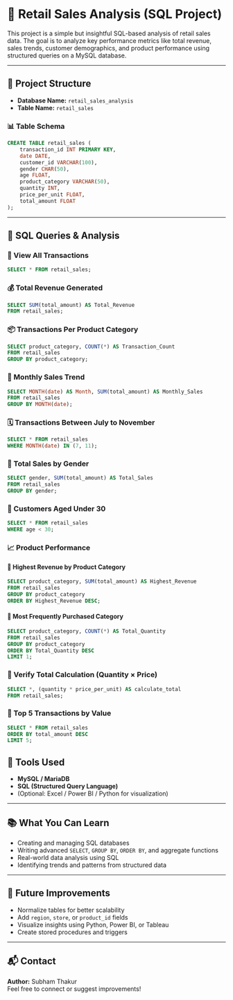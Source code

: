 
# 🛒 Retail Sales Analysis (SQL Project)

This project is a simple but insightful SQL-based analysis of retail sales data. The goal is to analyze key performance metrics like total revenue, sales trends, customer demographics, and product performance using structured queries on a MySQL database.

---

## 📁 Project Structure

- **Database Name:** `retail_sales_analysis`
- **Table Name:** `retail_sales`

### 📊 Table Schema

```sql
CREATE TABLE retail_sales (
    transaction_id INT PRIMARY KEY,
    date DATE,
    customer_id VARCHAR(100),
    gender CHAR(50),
    age FLOAT,
    product_category VARCHAR(50),
    quantity INT,
    price_per_unit FLOAT,
    total_amount FLOAT
);
```

---


## 🧠 SQL Queries & Analysis

### 🔸 View All Transactions
```sql
SELECT * FROM retail_sales;
```

### 💰 Total Revenue Generated
```sql
SELECT SUM(total_amount) AS Total_Revenue
FROM retail_sales;
```

### 📦 Transactions Per Product Category
```sql
SELECT product_category, COUNT(*) AS Transaction_Count
FROM retail_sales
GROUP BY product_category;
```

### 📅 Monthly Sales Trend
```sql
SELECT MONTH(date) AS Month, SUM(total_amount) AS Monthly_Sales
FROM retail_sales
GROUP BY MONTH(date);
```

### 🗓️ Transactions Between July to November
```sql
SELECT * FROM retail_sales
WHERE MONTH(date) IN (7, 11);
```

### 👥 Total Sales by Gender
```sql
SELECT gender, SUM(total_amount) AS Total_Sales
FROM retail_sales
GROUP BY gender;
```

### 🧒 Customers Aged Under 30
```sql
SELECT * FROM retail_sales
WHERE age < 30;
```

### 📈 Product Performance

#### 🔹 Highest Revenue by Product Category
```sql
SELECT product_category, SUM(total_amount) AS Highest_Revenue
FROM retail_sales
GROUP BY product_category
ORDER BY Highest_Revenue DESC;
```

#### 🔹 Most Frequently Purchased Category
```sql
SELECT product_category, COUNT(*) AS Total_Quantity
FROM retail_sales
GROUP BY product_category
ORDER BY Total_Quantity DESC
LIMIT 1;
```

### 🧾 Verify Total Calculation (Quantity × Price)
```sql
SELECT *, (quantity * price_per_unit) AS calculate_total
FROM retail_sales;
```

### 🥇 Top 5 Transactions by Value
```sql
SELECT * FROM retail_sales
ORDER BY total_amount DESC
LIMIT 5;
```


## 📌 Tools Used

- **MySQL / MariaDB**
- **SQL (Structured Query Language)**
- (Optional: Excel / Power BI / Python for visualization)

---

## 📚 What You Can Learn

- Creating and managing SQL databases
- Writing advanced `SELECT`, `GROUP BY`, `ORDER BY`, and aggregate functions
- Real-world data analysis using SQL
- Identifying trends and patterns from structured data

---

## 🚀 Future Improvements

- Normalize tables for better scalability
- Add `region`, `store`, or `product_id` fields
- Visualize insights using Python, Power BI, or Tableau
- Create stored procedures and triggers

---

## 📬 Contact

**Author:** Subham Thakur  
Feel free to connect or suggest improvements!
